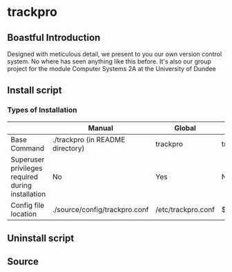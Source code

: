 # trackpro
## Boastful Introduction
Designed with meticulous detail, we present to you our own version control system. No where has seen anything like this before. It's also our group project for the module Computer Systems 2A at the University of Dundee

## Install script
### Types of Installation
|  | Manual | Global | Local |
| --- | --- |---| ---|
| Base Command | ./trackpro (in README directory) | trackpro | trackpro |
| Superuser privileges required during installation | No | Yes | No |
| Config file location | ./source/config/trackpro.conf | /etc/trackpro.conf | $HOME/.trackpro/trackpro.conf |

## Uninstall script

## Source
